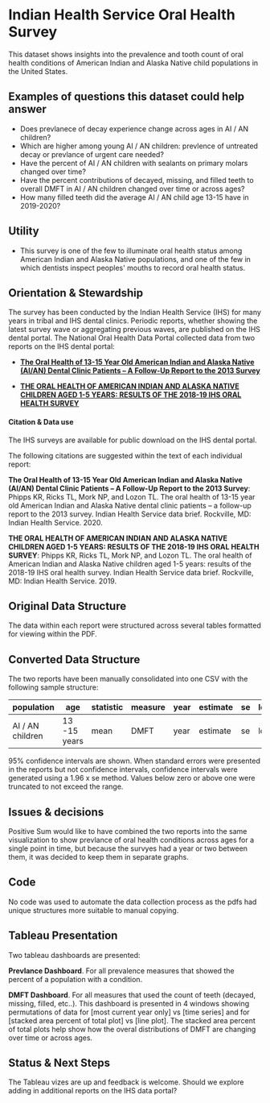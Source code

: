 # Indian Health Service Oral Health Survey

This dataset shows insights into the prevalence and tooth count of oral health conditions of American Indian and Alaska Native child populations in the United States.

## Examples of questions this dataset could help answer

* Does prevlanece of decay experience change across ages in AI / AN children?
* Which are higher among young AI / AN children: prevlence of untreated decay or prevlance of urgent care needed?
* Have the percent of AI / AN children with sealants on primary molars changed over time?
* Have the percent contributions of decayed, missing, and filled teeth to overall DMFT in AI / AN children changed over time or across ages?
* How many filled teeth did the average AI / AN child age 13-15 have in 2019-2020?

## Utility

* This survey is one of the few to illuminate oral health status among American Indian and Alaska Native populations, and one of the few in which dentists inspect peoples' mouths to record oral health status. 

## Orientation & Stewardship  

The survey has been conducted by the Indian Health Service (IHS) for many years in tribal and IHS dental clinics. Periodic reports, whether showing the latest survey wave or aggregating previous waves, are published on the IHS dental portal. The National Oral Health Data Portal collected data from two reports on the IHS dental portal:

* [**The Oral Health of 13-15 Year Old American Indian and Alaska Native (AI/AN) Dental Clinic Patients – A Follow-Up Report to the 2013 Survey**](https://www.ihs.gov/doh/documents/surveillance/2018-19%20Data%20Brief%20of%201-5%20Year-Old%20AI-AN%20Preschool%20Children.pdf)

* [**THE ORAL HEALTH OF AMERICAN INDIAN AND ALASKA NATIVE CHILDREN AGED 1-5 YEARS: RESULTS OF THE 2018-19 IHS ORAL HEALTH SURVEY**](https://www.ihs.gov/doh/documents/surveillance/IHS_Data_Brief_Oral_Health_13-15_Year_Old_Follow-Up_to_2013_Survey.pdf) 

#### Citation & Data use

The IHS surveys are available for public download on the IHS dental portal. 

The following citations are suggested within the text of each individual report:

**The Oral Health of 13-15 Year Old American Indian and Alaska Native (AI/AN) Dental Clinic Patients – A Follow-Up Report to the 2013 Survey**: 
Phipps KR, Ricks TL, Mork NP, and Lozon TL. The oral health of 13-15 year old American Indian and Alaska Native dental
clinic patients – a follow-up report to the 2013 survey. Indian Health Service data brief. Rockville, MD: Indian Health
Service. 2020. 

**THE ORAL HEALTH OF AMERICAN INDIAN AND ALASKA NATIVE CHILDREN AGED 1-5 YEARS: RESULTS OF THE 2018-19 IHS ORAL HEALTH SURVEY**: 
Phipps KR, Ricks TL, Mork NP, and Lozon TL. The oral health of American Indian and Alaska Native children aged
1-5 years: results of the 2018-19 IHS oral health survey. Indian Health Service data brief. Rockville, MD: Indian
Health Service. 2019.


## Original Data Structure

The data within each report were structured across several tables formatted for viewing within the PDF. 

## Converted Data Structure

The two reports have been manually consolidated into one CSV with the following sample structure:

| population | age | statistic | measure | year | estimate | se | lower_CI | upper_CI |
| ---------- | --- | --------- | ------- | ---- | -------- | -- | -------- | -------- |
| AI / AN children | 13 -15 years | mean | DMFT | year | estimate | se | lower_CI | upper_CI |

95% confidence intervals are shown. When standard errors were presented in the reports but not confidence intervals, confidence intervals were generated using a 1.96 x se method. Values below zero or above one were truncated to not exceed the range.

## Issues & decisions

Positive Sum would like to have combined the two reports into the same visualization to show prevlance of oral health conditions across ages for a single point in time, but because the survyes had a year or two between them, it was decided to keep them in separate graphs.

## Code

No code was used to automate the data collection process as the pdfs had unique structures more suitable to manual copying.

## Tableau Presentation

Two tableau dashboards are presented:

**Prevlance Dashboard**. For all prevalence measures that showed the percent of a population with a condition.

**DMFT Dashboard**. For all measures that used the count of teeth (decayed, missing, filled, etc..). This dashboard is presented in 4 windows showing permutations of data for [most current year only] vs [time series] and for [stacked area percent of total plot] vs [line plot]. The stacked area percent of total plots help show how the overal distributions of DMFT are changing over time or across ages. 


## Status & Next Steps

The Tableau vizes are up and feedback is welcome. Should we explore adding in additional reports on the IHS data portal?
